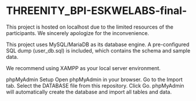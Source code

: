 # THREENITY_BPI-ESKWELABS-final-

This project is hosted on localhost due to the limited resources of the participants. We sincerely apologize for the inconvenience.

This project uses MySQL/MariaDB as its database engine. A pre-configured SQL dump (user_db.sql) is included, which contains the schema and sample data.

We recommend using XAMPP as your local server environment.

phpMyAdmin Setup
Open phpMyAdmin in your browser.
Go to the Import tab.
Select the DATABASE file from this repository.
Click Go.
phpMyAdmin will automatically create the database and import all tables and data.
